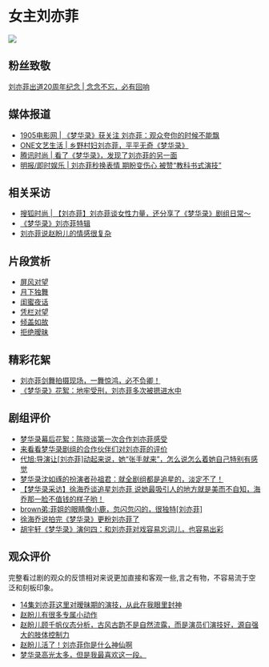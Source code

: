 
# 女主刘亦菲

![](/image/team/cc.jpg)



## 粉丝致敬

[刘亦菲出道20周年纪念 | 念念不忘，必有回响](https://www.bilibili.com/video/BV1hL4y1N7oB/?spm_id_from=333.999.0.0&vd_source=087d424162639011a33e46dbbd019cfd)



## 媒体报道
* [1905电影网 | 《梦华录》获关注 刘亦菲：观众夸你的时候不能飘](https://www.1905.com/news/20220618/1582627.shtml)
* [ONE文艺生活 | 乡野村妇刘亦菲，平平无奇《梦华录》](https://mp.weixin.qq.com/s/wcvKTD89iqoUluWLPWATRg)
* [腾讯时尚 | 看了《梦华录》，发现了刘亦菲的另一面](https://mp.weixin.qq.com/s/fOPI6UnwaOQKGRsBoDkzkA)
* [明报/即时娱乐 | 刘亦菲秒换表情 期盼变伤心 被赞“教科书式演技”](https://ol.mingpao.com/ldy/showbiz/latest/20220907/1662548828290/%E5%A4%A2%E8%8F%AF%E9%8C%84-%E5%8A%89%E4%BA%A6%E8%8F%B2%E7%A7%92%E6%8F%9B%E8%A1%A8%E6%83%85-%E6%9C%9F%E7%9B%BC%E8%AE%8A%E5%82%B7%E5%BF%83-%E6%9B%AC%E3%80%8C%E6%95%99%E7%A7%91%E6%9B%B8%E5%BC%8F%E6%BC%94%E6%8A%80%E3%80%8D)

## 相关采访

* [搜狐时尚 | 【刘亦菲】刘亦菲谈女性力量，还分享了《梦华录》剧组日常～](https://www.bilibili.com/video/BV1r3411h7tk/?vd_source=087d424162639011a33e46dbbd019cfd)
* [《梦华录》刘亦菲特辑](https://www.bilibili.com/video/BV1934y1j7tG/?spm_id_from=333.337.search-card.all.click&vd_source=087d424162639011a33e46dbbd019cfd)
* [刘亦菲说赵盼儿的情感很复杂](https://www.bilibili.com/video/BV1RT411V7br/?spm_id_from=333.999.0.0&vd_source=087d424162639011a33e46dbbd019cfd)





## 片段赏析
* [屏风对望](https://www.bilibili.com/video/BV1yv4y1w7zz/?spm_id_from=333.999.0.0&vd_source=087d424162639011a33e46dbbd019cfd)
* [月下独舞](https://www.bilibili.com/video/BV1L94y1U7bR/?spm_id_from=333.788.recommend_more_video.20&vd_source=087d424162639011a33e46dbbd019cfd)
* [闺蜜夜话](https://www.bilibili.com/video/BV1Zt4y1p7g6/?spm_id_from=333.337.search-card.all.click&vd_source=087d424162639011a33e46dbbd019cfd)
* [凭栏对望](https://www.bilibili.com/video/BV14r4y1G7G4/?spm_id_from=333.788.recommend_more_video.2&vd_source=087d424162639011a33e46dbbd019cfd)
* [倾盖如故](https://www.bilibili.com/video/BV1oU4y1y7T3/?spm_id_from=333.337.search-card.all.click&vd_source=087d424162639011a33e46dbbd019cfd)
* [拒绝暧昧](https://www.bilibili.com/video/BV1QS4y1i7VW/?spm_id_from=333.999.0.0&vd_source=087d424162639011a33e46dbbd019cfd)




## 精彩花絮

* [刘亦菲剑舞拍摄现场，一舞惊鸿，必不负卿！](https://www.bilibili.com/video/BV1VN4y1G7Sm/?spm_id_from=333.788.recommend_more_video.28&vd_source=087d424162639011a33e46dbbd019cfd)
* [《梦华录》花絮：地牢受刑，刘亦菲多次被摁进水中](https://www.bilibili.com/video/BV1FU4y1R7LV/?spm_id_from=333.788.recommend_more_video.23&vd_source=087d424162639011a33e46dbbd019cfd)



## 剧组评价

* [梦华录幕后花絮：陈晓谈第一次合作刘亦菲感受](https://www.bilibili.com/video/BV1tT41157Ak/?spm_id_from=333.788.recommend_more_video.1&vd_source=087d424162639011a33e46dbbd019cfd)
* [来看看梦华录剧组的合作伙伴们对刘亦菲的评价](https://www.bilibili.com/video/BV14g411C7B8/?spm_id_from=333.337.search-card.all.click&vd_source=087d424162639011a33e46dbbd019cfd)
* [代旭:导演让[刘亦菲]动起来说，她“张手就来”，怎么说怎么着她自己特别有感觉](https://www.bilibili.com/video/BV1KB4y1B7vG/?spm_id_from=333.788.recommend_more_video.14&vd_source=087d424162639011a33e46dbbd019cfd)
* [梦华录沈如琢的扮演者孙祖君：就全剧组都是追星的，淡定不了！](https://www.bilibili.com/video/BV1xa411x7kF/?spm_id_from=333.788.recommend_more_video.23&vd_source=087d424162639011a33e46dbbd019cfd)
* [【梦华录采访】徐海乔谈追星刘亦菲 说她最吸引人的地方就是美而不自知，海乔那一脸不值钱的样子哟！](https://www.bilibili.com/video/BV1TN4y1G7th/?spm_id_from=333.788.recommend_more_video.1&vd_source=087d424162639011a33e46dbbd019cfd)
* [brown弟:菲姐的眼睛像小鹿，忽闪忽闪的，很独特[刘亦菲]](https://www.bilibili.com/video/BV1CS4y177oL/?spm_id_from=333.788.recommend_more_video.-1&vd_source=087d424162639011a33e46dbbd019cfd)
* [徐海乔说拍完《梦华录》更粉刘亦菲了](https://www.bilibili.com/video/BV1gL4y1w7yD/?spm_id_from=333.788.recommend_more_video.17&vd_source=087d424162639011a33e46dbbd019cfd)
* [胡宇轩《梦华录》演何四：和刘亦菲对戏容易忘词儿，也容易出彩](https://m.bjnews.com.cn/detail/1655367764168021.html)


## 观众评价

完整看过剧的观众的反馈相对来说更加直接和客观一些,言之有物，不容易流于空泛和刻板印象。

* [14集刘亦菲这里对暧昧期的演技，从此在我眼里封神 ](https://www.douban.com/group/topic/268248681/?_i=4958469Rn8heGv)
* [赵盼儿有很多专属小动作 ](https://www.douban.com/group/topic/268622747/?_i=4958101Rn8heGv)
* [赵盼儿顾千帆仪态分析，古风古韵不是自然流露，而是演员们演技好，源自强大的肢体控制力 ](https://www.douban.com/group/topic/269438382/?_i=4957853Rn8heGv,4958039Rn8heGv)
* [赵盼儿活了！刘亦菲你是什么神仙啊](https://movie.douban.com/review/14434105/)
* [梦华录高光太多，但是我最喜欢这一段。 ](https://www.douban.com/group/topic/275082973/?_i=64957047359f7e0,4959361QjT7x08&dt_platform=wechat_friends&dt_dapp=1)

